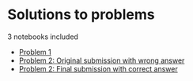 # Solutions to problems

3 notebooks included

- [Problem 1](test_prob1.ipynb)
- [Problem 2: Original submission with wrong answer](test_prob2_original.ipynb)
- [Problem 2: Final submission with correct answer](test_prob2_final.ipynb)
